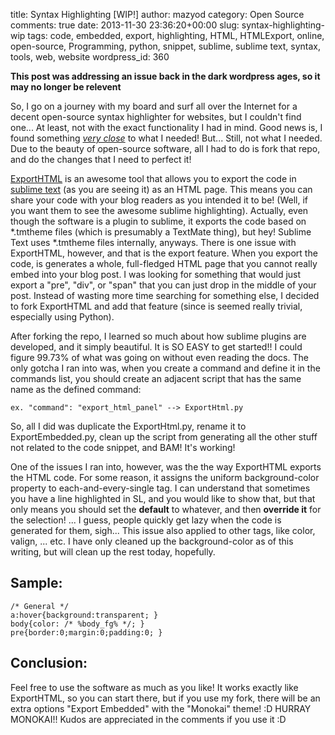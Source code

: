 title: Syntax Highlighting [WIP!]
author: mazyod
category: Open Source
comments: true
date: 2013-11-30 23:36:20+00:00
slug: syntax-highlighting-wip
tags: code, embedded, export, highlighting, HTML, HTMLExport, online, open-source, Programming, python, snippet, sublime, sublime text, syntax, tools, web, website
wordpress_id: 360

**This post was addressing an issue back in the dark wordpress ages, so it may no longer be relevent**

So, I go on a journey with my board and surf all over the Internet for a decent open-source syntax highlighter for websites, but I couldn't find one... At least, not with the exact functionality I had in mind. Good news is, I found something [_very close_](https://github.com/facelessuser/ExportHtml) to what I needed! But... Still, not what I needed. Due to the beauty of open-source software, all I had to do is fork that repo, and do the changes that I need to perfect it!

[ExportHTML](https://github.com/facelessuser/ExportHtml) is an awesome tool that allows you to export the code in [sublime text](http://www.sublimetext.com/) (as you are seeing it) as an HTML page. This means you can share your code with your blog readers as you intended it to be! (Well, if you want them to see the awesome sublime highlighting). Actually, even though the software is a plugin to sublime, it exports the code based on \*.tmtheme files (which is presumably a TextMate thing), but hey! Sublime Text uses \*.tmtheme files internally, anyways. There is one issue with ExportHTML, however, and that is the export feature. When you export the code, is generates a whole, full-fledged HTML page that you cannot really embed into your blog post. I was looking for something that would just export a "pre", "div", or "span" that you can just drop in the middle of your post. Instead of wasting more time searching for something else, I decided to fork ExportHTML and add that feature (since is seemed really trivial, especially using Python).

After forking the repo, I learned so much about how sublime plugins are developed, and it simply beautiful. It is SO EASY to get started!! I could figure 99.73% of what was going on without even reading the docs. The only gotcha I ran into was, when you create a command and define it in the commands list, you should create an adjacent script that has the same name as the defined command:

```text
ex. "command": "export_html_panel" --> ExportHtml.py

```

So, all I did was duplicate the ExportHtml.py, rename it to ExportEmbedded.py, clean up the script from generating all the other stuff not related to the code snippet, and BAM! It's working!

One of the issues I ran into, however, was the the way ExportHTML exports the HTML code. For some reason, it assigns the uniform background-color property to each-and-every-single tag. I can understand that sometimes you have a line highlighted in SL, and you would like to show that, but that only means you should set the **default** to whatever, and then **override it** for the selection! ... I guess, people quickly get lazy when the code is generated for them, sigh... This issue also applied to other tags, like color, valign, ... etc. I have only cleaned up the background-color as of this writing, but will clean up the rest today, hopefully.

## Sample:

```text
/* General */
a:hover{background:transparent; }
body{color: /* %body_fg% */; }
pre{border:0;margin:0;padding:0; }

```

## Conclusion:

Feel free to use the software as much as you like! It works exactly like ExportHTML, so you can start there, but if you use my fork, there will be an extra options "Export Embedded" with the "Monokai" theme! :D HURRAY MONOKAI!! Kudos are appreciated in the comments if you use it :D
